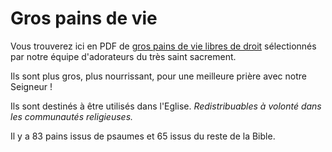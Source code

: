 # Gros pains de vie

Vous trouverez ici en PDF de [gros pains de vie libres de droit](http://jmxi.art/pains/148-pains-de-vie.pdf) sélectionnés par notre équipe d'adorateurs du très saint sacrement.

Ils sont plus gros, plus nourrissant, pour une meilleure prière avec
notre Seigneur !

Ils sont destinés à être utilisés dans l'Eglise. *Redistribuables à volonté dans les communautés religieuses.*

Il y a 83 pains issus de psaumes et 65 issus du reste de la Bible.
